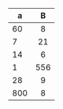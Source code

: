 |  a     |  B  |
|--------|:----:|
| 60     | 8    |
| 7      |   21 |
| 14     |   6  |
| 1      | 556  |
| 28     |  9   |
| 800    |  8   |

